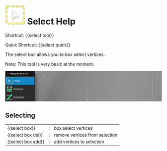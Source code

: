 # ![](images/select-icon.png) Select Help

Shortcut: {{select tool}}

Quick Shortcut: {{select quick}}

The select tool allows you to box select vertices.

Note: This tool is very basic at the moment.

![](images/help_select.png)


## Selecting

|  |  |  |
| --- | --- | --- |
| {{select box}}     | : | box select vertices |
| {{select box del}} | : | remove vertices from selection |
| {{select box add}} | : | add vertices to selection |
